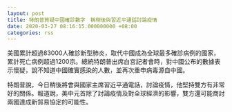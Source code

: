 ```yaml
---
layout: post
title: 特朗普質疑中國確診數字　稱稍後與習近平通話討論疫情
date: 2020-03-27 08:16:15.000000000 +08:00
categories: rss
---
```


美國累計超過83000人確診新型肺炎，取代中國成為全球最多確診病例的國家，累計死亡病例超過1200宗。總統特朗普出席白宮記者會時，對中國公布的數據表示懷疑，說不知道中國確實感染的人數，並再次重申病毒源自中國。

特朗普說，今日稍後將會與國家主席習近平通電話，討論疫情，他堅持雙方有非常好的關係。報道說，美中元首除了討論疫情及對全球經濟的影響，雙方還可能商討兩國達成新貿易協定的可能性。
